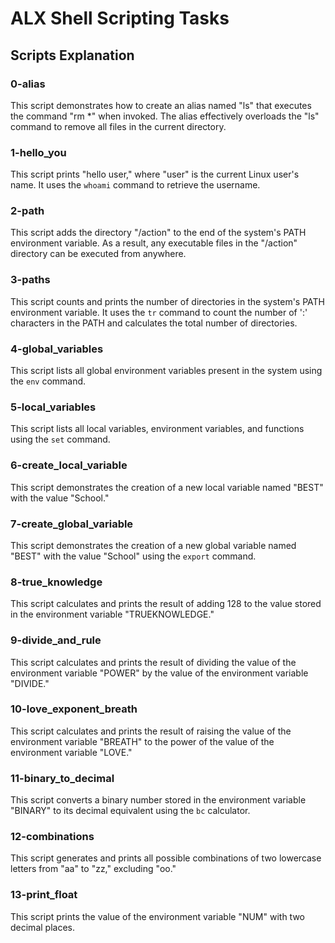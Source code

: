 # ALX Shell Scripting Tasks

## Scripts Explanation

### 0-alias

This script demonstrates how to create an alias named "ls" that executes the command "rm *" when invoked. The alias effectively overloads the "ls" command to remove all files in the current directory.

### 1-hello_you

This script prints "hello user," where "user" is the current Linux user's name. It uses the `whoami` command to retrieve the username.

### 2-path

This script adds the directory "/action" to the end of the system's PATH environment variable. As a result, any executable files in the "/action" directory can be executed from anywhere.

### 3-paths

This script counts and prints the number of directories in the system's PATH environment variable. It uses the `tr` command to count the number of ':' characters in the PATH and calculates the total number of directories.

### 4-global_variables

This script lists all global environment variables present in the system using the `env` command.

### 5-local_variables

This script lists all local variables, environment variables, and functions using the `set` command.

### 6-create_local_variable

This script demonstrates the creation of a new local variable named "BEST" with the value "School."

### 7-create_global_variable

This script demonstrates the creation of a new global variable named "BEST" with the value "School" using the `export` command.

### 8-true_knowledge

This script calculates and prints the result of adding 128 to the value stored in the environment variable "TRUEKNOWLEDGE."

### 9-divide_and_rule

This script calculates and prints the result of dividing the value of the environment variable "POWER" by the value of the environment variable "DIVIDE."

### 10-love_exponent_breath

This script calculates and prints the result of raising the value of the environment variable "BREATH" to the power of the value of the environment variable "LOVE."

### 11-binary_to_decimal

This script converts a binary number stored in the environment variable "BINARY" to its decimal equivalent using the `bc` calculator.

### 12-combinations

This script generates and prints all possible combinations of two lowercase letters from "aa" to "zz," excluding "oo."

### 13-print_float

This script prints the value of the environment variable "NUM" with two decimal places.
